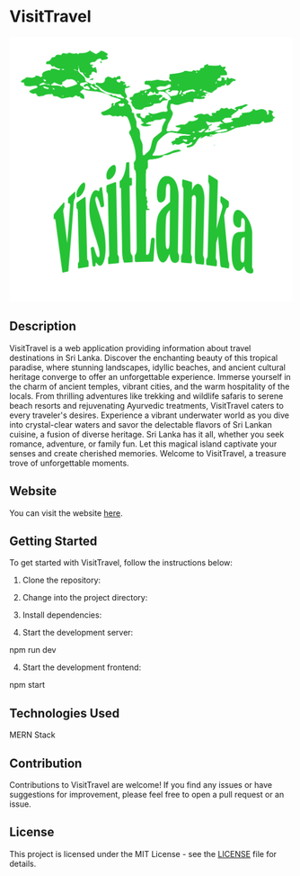 # VisitTravel

![VisitTravel Logo](./webfrontend/public/logo.png)

## Description

VisitTravel is a web application providing information about travel destinations in Sri Lanka. Discover the enchanting beauty of this tropical paradise, where stunning landscapes, idyllic beaches, and ancient cultural heritage converge to offer an unforgettable experience. Immerse yourself in the charm of ancient temples, vibrant cities, and the warm hospitality of the locals. From thrilling adventures like trekking and wildlife safaris to serene beach resorts and rejuvenating Ayurvedic treatments, VisitTravel caters to every traveler's desires. Experience a vibrant underwater world as you dive into crystal-clear waters and savor the delectable flavors of Sri Lankan cuisine, a fusion of diverse heritage. Sri Lanka has it all, whether you seek romance, adventure, or family fun. Let this magical island captivate your senses and create cherished memories. Welcome to VisitTravel, a treasure trove of unforgettable moments.

## Website

You can visit the website [here](https://visitlanka.pages.dev/).

## Getting Started

To get started with VisitTravel, follow the instructions below:

1. Clone the repository:

2. Change into the project directory:

3. Install dependencies:

4. Start the development server:

npm run dev

4. Start the development frontend:

npm start

## Technologies Used

MERN Stack

## Contribution

Contributions to VisitTravel are welcome! If you find any issues or have suggestions for improvement, please feel free to open a pull request or an issue.

## License

This project is licensed under the MIT License - see the [LICENSE](LICENSE) file for details.

